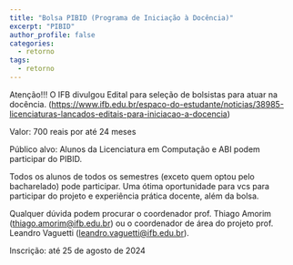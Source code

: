 ```yaml
---
title: "Bolsa PIBID (Programa de Iniciação à Docência)"
excerpt: "PIBID"
author_profile: false
categories:
  - retorno
tags:
  - retorno
---
```

Atenção!!! O IFB divulgou Edital para seleção de bolsistas para atuar na docência.
(https://www.ifb.edu.br/espaco-do-estudante/noticias/38985-licenciaturas-lancados-editais-para-iniciacao-a-docencia)

Valor: 700 reais por até 24 meses

Público alvo: Alunos da Licenciatura em Computação e ABI podem participar do PIBID.

Todos os alunos de todos os semestres (exceto quem optou pelo bacharelado) pode participar.
Uma ótima oportunidade para vcs para participar do projeto e experiência prática docente, além da bolsa.

Qualquer dúvida podem procurar o coordenador prof. Thiago Amorim (thiago.amorim@ifb.edu.br) ou o coordenador de área do projeto prof. Leandro Vaguetti (leandro.vaguetti@ifb.edu.br).

Inscrição: até 25 de agosto de 2024
